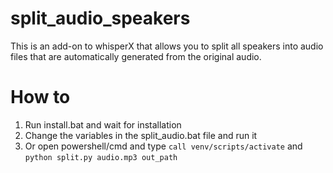 # split_audio_speakers
This is an add-on to whisperX that allows you to split all speakers into audio files that are automatically generated from the original audio.

# How to 
1) Run install.bat and wait for installation
2) Change the variables in the split_audio.bat file and run it
3) Or open powershell/cmd and type `call venv/scripts/activate` and `python split.py audio.mp3 out_path`
